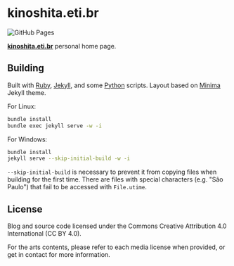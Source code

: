 # kinoshita.eti.br

![GitHub Pages](https://github.com/kinow/kinoshita.eti.br/workflows/GitHub%20Pages/badge.svg)

[**kinoshita.eti.br**](https://kinoshita.eti.br/) personal home page.

## Building

Built with [Ruby](https://www.ruby-lang.org/en/), [Jekyll](https://www.ruby-lang.org/en/),
and some [Python](https://www.python.org/) scripts. Layout based on
[Minima](https://github.com/jekyll/minima) Jekyll theme.

For Linux:

```bash
bundle install
bundle exec jekyll serve -w -i
```

For Windows:

```bash
bundle install
jekyll serve --skip-initial-build -w -i
```

`--skip-initial-build` is necessary to prevent it from copying files when building
for the first time. There are files with special characters (e.g. "São Paulo") that
fail to be accessed with `File.utime`.

## License

Blog and source code licensed under the Commons Creative Attribution 4.0 International (CC BY 4.0).

For the arts contents, please refer to each media license when provided, or get in contact for more information.
